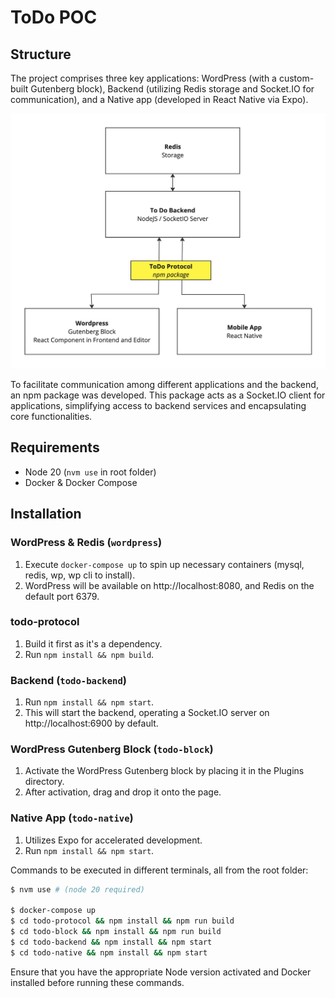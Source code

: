 # ToDo POC

## Structure

The project comprises three key applications: WordPress (with a custom-built Gutenberg block), Backend (utilizing Redis storage and Socket.IO for communication), and a Native app (developed in React Native via Expo).

![Project Architecture](architecture.jpg)

To facilitate communication among different applications and the backend, an npm package was developed. This package acts as a Socket.IO client for applications, simplifying access to backend services and encapsulating core functionalities.

## Requirements

- Node 20 (`nvm use` in root folder)
- Docker & Docker Compose

## Installation

### WordPress & Redis (`wordpress`)

1. Execute `docker-compose up` to spin up necessary containers (mysql, redis, wp, wp cli to install).
2. WordPress will be available on http://localhost:8080, and Redis on the default port 6379.

### todo-protocol

1. Build it first as it's a dependency.
2. Run `npm install && npm build`.

### Backend (`todo-backend`)

1. Run `npm install && npm start`.
2. This will start the backend, operating a Socket.IO server on http://localhost:6900 by default.

### WordPress Gutenberg Block (`todo-block`)

1. Activate the WordPress Gutenberg block by placing it in the Plugins directory.
2. After activation, drag and drop it onto the page.

### Native App (`todo-native`)

1. Utilizes Expo for accelerated development.
2. Run `npm install && npm start`.

Commands to be executed in different terminals, all from the root folder:

```bash
$ nvm use # (node 20 required)

$ docker-compose up
$ cd todo-protocol && npm install && npm run build
$ cd todo-block && npm install && npm run build
$ cd todo-backend && npm install && npm start
$ cd todo-native && npm install && npm start
```

Ensure that you have the appropriate Node version activated and Docker installed before running these commands.